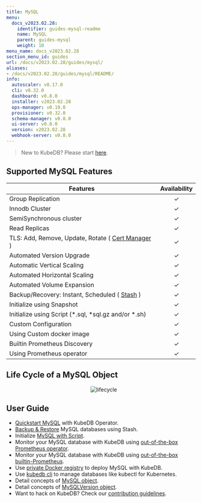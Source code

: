 ```yaml
---
title: MySQL
menu:
  docs_v2023.02.28:
    identifier: guides-mysql-readme
    name: MySQL
    parent: guides-mysql
    weight: 10
menu_name: docs_v2023.02.28
section_menu_id: guides
url: /docs/v2023.02.28/guides/mysql/
aliases:
- /docs/v2023.02.28/guides/mysql/README/
info:
  autoscaler: v0.17.0
  cli: v0.32.0
  dashboard: v0.8.0
  installer: v2023.02.28
  ops-manager: v0.19.0
  provisioner: v0.32.0
  schema-manager: v0.8.0
  ui-server: v0.8.0
  version: v2023.02.28
  webhook-server: v0.8.0
---
```


> New to KubeDB? Please start [here](/docs/v2023.02.28/README).

## Supported MySQL Features

| Features                                                                                | Availability |
| --------------------------------------------------------------------------------------- | :----------: |
| Group Replication                                                                       |   &#10003;   |
| Innodb Cluster                                                                          |   &#10003;   |
| SemiSynchronous cluster                                                                 |   &#10003;   |
| Read Replicas                                                                           |   &#10003;   |
| TLS: Add, Remove, Update, Rotate ( [Cert Manager](https://cert-manager.io/docs/) )      |   &#10003;   |
| Automated Version Upgrade                                                               |   &#10003;   |
| Automatic Vertical Scaling                                                              |   &#10003;   |
| Automated Horizontal Scaling                                                            |   &#10003;   |
| Automated Volume Expansion                                                              |   &#10003;   |
| Backup/Recovery: Instant, Scheduled ( [Stash](https://stash.run/) )                     |   &#10003;   |
| Initialize using Snapshot                                                               |   &#10003;   |
| Initialize using Script (\*.sql, \*sql.gz and/or \*.sh)                                 |   &#10003;   |
| Custom Configuration                                                                    |   &#10003;   |
| Using Custom docker image                                                               |   &#10003;   |
| Builtin Prometheus Discovery                                                            |   &#10003;   |
| Using Prometheus operator                                                               |   &#10003;   |

## Life Cycle of a MySQL Object

<p align="center">
  <img alt="lifecycle"  src="/docs/v2023.02.28/images/mysql/mysql-lifecycle.png" >
</p>

## User Guide

- [Quickstart MySQL](/docs/v2023.02.28/guides/mysql/quickstart/) with KubeDB Operator.
- [Backup & Restore](/docs/v2023.02.28/guides/mysql/backup/overview/) MySQL databases using Stash.
- Initialize [MySQL with Script](/docs/v2023.02.28/guides/mysql/initialization/).
- Monitor your MySQL database with KubeDB using [out-of-the-box Prometheus operator](/docs/v2023.02.28/guides/mysql/monitoring/prometheus-operator/).
- Monitor your MySQL database with KubeDB using [out-of-the-box builtin-Prometheus](/docs/v2023.02.28/guides/mysql/monitoring/builtin-prometheus/).
- Use [private Docker registry](/docs/v2023.02.28/guides/mysql/private-registry/) to deploy MySQL with KubeDB.
- Use [kubedb cli](/docs/v2023.02.28/guides/mysql/cli/) to manage databases like kubectl for Kubernetes.
- Detail concepts of [MySQL object](/docs/v2023.02.28/guides/mysql/concepts/database/).
- Detail concepts of [MySQLVersion object](/docs/v2023.02.28/guides/mysql/concepts/catalog/).
- Want to hack on KubeDB? Check our [contribution guidelines](/docs/v2023.02.28/CONTRIBUTING).
